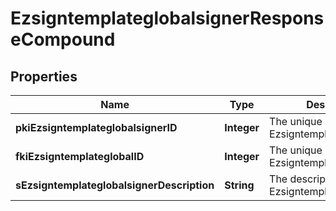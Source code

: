 

# EzsigntemplateglobalsignerResponseCompound

## Properties

Name | Type | Description | Notes
------------ | ------------- | ------------- | -------------
**pkiEzsigntemplateglobalsignerID** | **Integer** | The unique ID of the Ezsigntemplateglobalsigner | 
**fkiEzsigntemplateglobalID** | **Integer** | The unique ID of the Ezsigntemplateglobal | 
**sEzsigntemplateglobalsignerDescription** | **String** | The description of the Ezsigntemplateglobalsigner | 




